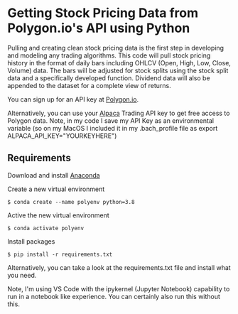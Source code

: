 # Getting Stock Pricing Data from Polygon.io's API using Python

Pulling and creating clean stock pricing data is the first step in developing and modeling any trading algorithms.  This code will pull stock pricing history in the format of daily bars including OHLCV (Open, High, Low, Close, Volume) data.  The bars will be adjusted for stock splits using the stock split data and a specifically developed function.  Dividend data will also be appended to the dataset for a complete view of returns.

You can sign up for an API key at [Polygon.io](https://polygon.io/).

Alternatively, you can use your [Alpaca](https://alpaca.markets/) Trading API key to get free access to Polygon data.  Note, in my code I save my API Key as an environmental variable (so on my MacOS I included it in my .bach_profile file as export ALPACA_API_KEY="YOURKEYHERE")

## Requirements

Download and install [Anaconda](https://www.anaconda.com/products/individual)

Create a new virtual environment

`$ conda create --name polyenv python=3.8`

Active the new virtual environment

`$ conda activate polyenv`

Install packages

`$ pip install -r requirements.txt`

Alternatively, you can take a look at the requirements.txt file and install what you need.

Note, I'm using VS Code with the ipykernel (Jupyter Notebook) capability to run in a notebook like experience.  You can certainly also run this without this.


